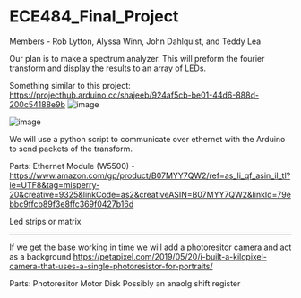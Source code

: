# ECE484_Final_Project

Members - Rob Lytton, Alyssa Winn, John Dahlquist, and Teddy Lea

Our plan is to make a spectrum analyzer. 
This will preform the fourier transform and display the results to an array of LEDs.

Something similar to this project:
https://projecthub.arduino.cc/shajeeb/924af5cb-be01-44d6-888d-200c54188e9b
![image](https://user-images.githubusercontent.com/95442814/225405335-9c833da3-c541-4728-874f-bafeebf9d219.png)

![image](https://user-images.githubusercontent.com/95442814/225405623-d3ffba57-ff7c-4a81-aaff-b2ea86bff315.png)



We will use a python script to communicate over ethernet with the Arduino to send packets of the transform.

Parts:
Ethernet Module (W5500) - https://www.amazon.com/gp/product/B07MYY7QW2/ref=as_li_qf_asin_il_tl?ie=UTF8&tag=misperry-20&creative=9325&linkCode=as2&creativeASIN=B07MYY7QW2&linkId=79ebbc9ffcb89f3e8ffc369f0427b16d

Led strips or matrix 

-----------------------------------------

If we get the base working in time we will add a photoresitor camera and act as a background 
https://petapixel.com/2019/05/20/i-built-a-kilopixel-camera-that-uses-a-single-photoresistor-for-portraits/

Parts:
Photoresitor 
Motor
Disk
Possibly an anaolg shift register


